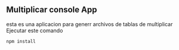 ## Multiplicar console App

esta es una aplicacion para generr archivos de  tablas de multiplicar 
Ejecutar este comando


```
npm install
```
